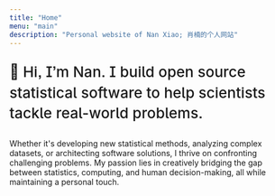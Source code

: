 ```yaml
---
title: "Home"
menu: "main"
description: "Personal website of Nan Xiao; 肖楠的个人网站"
---
```


<p class="tagline">
👋 Hi, I’m Nan. I build open source statistical software to
help scientists tackle real-world problems.
</p>

Whether it's developing new statistical methods, analyzing complex datasets,
or architecting software solutions, I thrive on confronting
challenging problems. My passion lies in creatively bridging the gap
between statistics, computing, and human decision-making, all while
maintaining a personal touch.

<style>
.landing {
    font-size: 1.1875rem;
}

.tagline {
    font-family: var(--tw-prose-font-sans-serif);
    font-feature-settings: "ss01", "ss04", "ss07", "ss08", "ss09", "ss12";
    font-weight: 500;
    font-size: 26px;
    color: var(--tw-prose-headings);
    line-height: 1.4;
}
</style>
